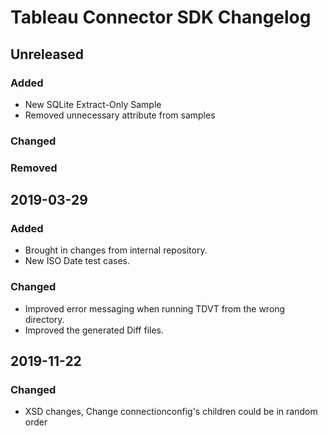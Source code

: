 # Tableau Connector SDK Changelog

## Unreleased
### Added
- New SQLite Extract-Only Sample
- Removed unnecessary attribute from samples
### Changed
### Removed

## 2019-03-29

### Added
- Brought in changes from internal repository.
- New ISO Date test cases.
### Changed
- Improved error messaging when running TDVT from the wrong directory.
- Improved the generated Diff files.

## 2019-11-22

### Changed
- XSD changes, Change connectionconfig's children could be in random order
